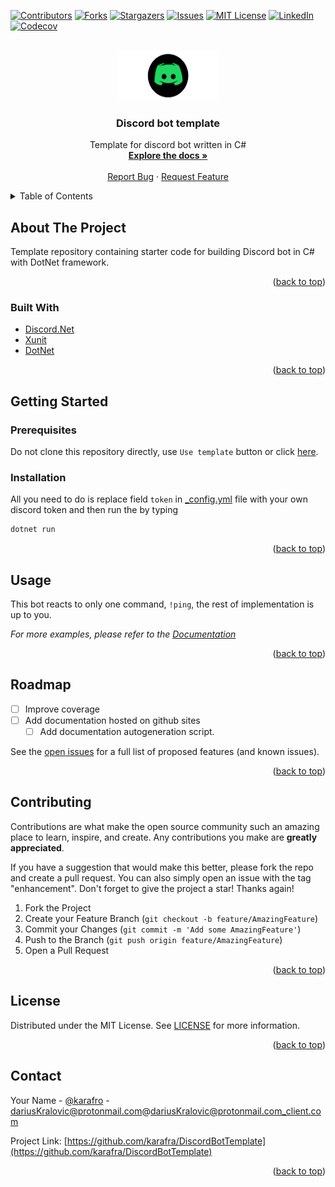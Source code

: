 <div id="top"></div>

[![Contributors][contributors-shield]][contributors-url]
[![Forks][forks-shield]][forks-url]
[![Stargazers][stars-shield]][stars-url]
[![Issues][issues-shield]][issues-url]
[![MIT License][license-shield]][license-url]
[![LinkedIn][linkedin-shield]][linkedin-url]
[![Codecov][codecov-badge]][codecov]


<!-- PROJECT LOGO -->
<br />
<div align="center">
  <a href="https://github.com/karafra/DiscordBotTemplate">
    <img src="img/logo.png" alt="Logo" width="160" height="80">
  </a>

<h3 align="center">Discord bot template</h3>

  <p align="center">
    Template for discord bot written in C#
    <br />
    <a href="https://github.com/karafra/DiscordBotTemplate"><strong>Explore the docs »</strong>
    </a>
    <br />
    <br />
    <a href="https://github.com/karafra/DiscordBotTemplate/issues">Report Bug</a>
    ·
    <a href="https://github.com/karafra/DiscordBotTemplate/issues">Request Feature</a>
  </p>
</div>



<!-- TABLE OF CONTENTS -->
<details>
  <summary>Table of Contents</summary>
  <ol>
    <li>
      <a href="#about-the-project">About The Project</a>
      <ul>
        <li><a href="#built-with">Built With</a></li>
      </ul>
    </li>
    <li>
      <a href="#getting-started">Getting Started</a>
      <ul>
        <li><a href="#installation">Installation</a></li>
      </ul>
    </li>
    <li><a href="#usage">Usage</a></li>
    <li><a href="#roadmap">Roadmap</a></li>
    <li><a href="#contributing">Contributing</a></li>
    <li><a href="#license">License</a></li>
    <li><a href="#contact">Contact</a></li>
  </ol>
</details>



<!-- ABOUT THE PROJECT -->
## About The Project

Template repository containing starter code for building Discord bot in C# with DotNet framework.
<p align="right">(<a href="#top">back to top</a>)</p>



### Built With

* [Discord.Net](https://github.com/discord-net/Discord.Net)
* [Xunit](https://github.com/discord-net/Discord.Net)
* [DotNet](https://dotnet.microsoft.com/en-us/)

<p align="right">(<a href="#top">back to top</a>)</p>



<!-- GETTING STARTED -->
## Getting Started
### Prerequisites

Do not clone this repository directly, use `Use template` button or click [here](https://github.com/karafra/DiscordBotTemplate/generate).
### Installation

All you need to do is replace field `token` in [_config.yml](Bot/_config.yml) file with your own discord token and then run the by typing
```sh
dotnet run
```
<p align="right">(<a href="#top">back to top</a>)</p>



<!-- USAGE EXAMPLES -->
## Usage

This bot reacts to only one command, `!ping`, the rest of implementation is up to you.

_For more examples, please refer to the [Documentation](https://example.com)_

<p align="right">(<a href="#top">back to top</a>)</p>



<!-- ROADMAP -->
## Roadmap

- [ ] Improve coverage
- [ ] Add documentation hosted on github sites
    - [ ] Add documentation autogeneration script.

See the [open issues](https://github.com/karafra/DiscordBotTemplate/issues) for a full list of proposed features (and known issues).

<p align="right">(<a href="#top">back to top</a>)</p>



<!-- CONTRIBUTING -->
## Contributing

Contributions are what make the open source community such an amazing place to learn, inspire, and create. Any contributions you make are **greatly appreciated**.

If you have a suggestion that would make this better, please fork the repo and create a pull request. You can also simply open an issue with the tag "enhancement".
Don't forget to give the project a star! Thanks again!

1. Fork the Project
2. Create your Feature Branch (`git checkout -b feature/AmazingFeature`)
3. Commit your Changes (`git commit -m 'Add some AmazingFeature'`)
4. Push to the Branch (`git push origin feature/AmazingFeature`)
5. Open a Pull Request

<p align="right">(<a href="#top">back to top</a>)</p>



<!-- LICENSE -->
## License

Distributed under the MIT License. See [LICENSE](LICENSE) for more information.

<p align="right">(<a href="#top">back to top</a>)</p>



<!-- CONTACT -->
## Contact

Your Name - [@karafro](https://twitter.com/karafro) - dariusKralovic@protonmail.com@dariusKralovic@protonmail.com_client.com

Project Link: [https://github.com/karafra/DiscordBotTemplate](https://github.com/karafra/DiscordBotTemplate)

<p align="right">(<a href="#top">back to top</a>)</p>



<!-- MARKDOWN LINKS & IMAGES -->
<!-- https://www.markdownguide.org/basic-syntax/#reference-style-links -->
[contributors-shield]: https://img.shields.io/github/contributors/karafra/DiscordBotTemplate.svg?style=for-the-badge
[contributors-url]: https://github.com/karafra/DiscordBotTemplate/graphs/contributors
[forks-shield]: https://img.shields.io/github/forks/karafra/DiscordBotTemplate.svg?style=for-the-badge
[forks-url]: https://github.com/karafra/DiscordBotTemplate/network/members
[stars-shield]: https://img.shields.io/github/stars/karafra/DiscordBotTemplate.svg?style=for-the-badge
[stars-url]: https://github.com/karafra/DiscordBotTemplate/stargazers
[issues-shield]: https://img.shields.io/github/issues/karafra/DiscordBotTemplate.svg?style=for-the-badge
[issues-url]: https://github.com/karafra/DiscordBotTemplate/issues
[license-shield]: https://img.shields.io/github/license/karafra/DiscordBotTemplate.svg?style=for-the-badge
[license-url]: https://github.com/karafra/DiscordBotTemplate/blob/master/LICENSE.txt
[linkedin-shield]: https://img.shields.io/badge/-LinkedIn-black.svg?style=for-the-badge&logo=linkedin&colorB=555
[linkedin-url]: https://linkedin.com/in/linkedin_username
[product-screenshot]: images/screenshot.png
[codecov-badge]: https://img.shields.io/codecov/c/github/karafra/DiscordBotTemplate?style=for-the-badge&token=xhoPsrVNCX
[codecov]: https://app.codecov.io/gh/karafra/DiscordBotTemplate/